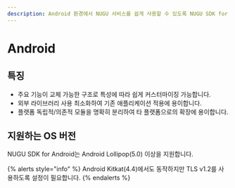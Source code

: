 ```yaml
---
description: Android 환경에서 NUGU 서비스를 쉽게 사용할 수 있도록 NUGU SDK for Android를 제공합니다.
---
```


# Android

## 특징

* 주요 기능이 교체 가능한 구조로 특성에 따라 쉽게 커스터마이징 가능합니다.
* 외부 라이브러리 사용 최소화하여 기존 애플리케이션 적용에 용이합니다.
* 플랫폼 독립적/의존적 모듈을 명확히 분리하여 타 플랫폼으로의 확장에 용이합니다.

## 지원하는 OS 버전

NUGU SDK for Android는 Android Lollipop\(5.0\) 이상을 지원합니다.

{% alerts style="info" %}
Android Kitkat\(4.4\)에서도 동작하지만 TLS v1.2를 사용하도록 설정이 필요합니다.
{% endalerts %}

